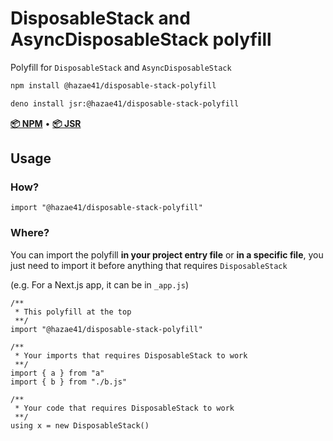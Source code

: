 # DisposableStack and AsyncDisposableStack polyfill

Polyfill for `DisposableStack` and `AsyncDisposableStack`

```bash
npm install @hazae41/disposable-stack-polyfill
```

```bash
deno install jsr:@hazae41/disposable-stack-polyfill
```

[**📦 NPM**](https://www.npmjs.com/package/@hazae41/disposable-stack-polyfill) • [**📦 JSR**](https://jsr.io/@hazae41/disposable-stack-polyfill)

## Usage

### How?

```tsx
import "@hazae41/disposable-stack-polyfill"
```

### Where? 

You can import the polyfill **in your project entry file** or **in a specific file**, you just need to import it before anything that requires `DisposableStack`

(e.g. For a Next.js app, it can be in `_app.js`)

```tsx
/**
 * This polyfill at the top
 **/
import "@hazae41/disposable-stack-polyfill"

/**
 * Your imports that requires DisposableStack to work
 **/
import { a } from "a"
import { b } from "./b.js"

/**
 * Your code that requires DisposableStack to work
 **/
using x = new DisposableStack()
```
